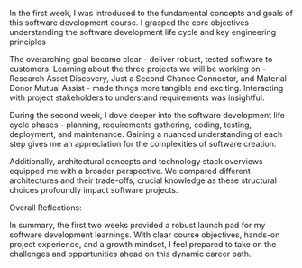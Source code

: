 
In the first week, I was introduced to the fundamental concepts and goals of this software development course. I grasped the core objectives - understanding the software development life cycle and key engineering principles

The overarching goal became clear - deliver robust, tested software to customers. Learning about the three projects we will be working on - Research Asset Discovery, Just a Second Chance Connector, and Material Donor Mutual Assist - made things more tangible and exciting. Interacting with project stakeholders to understand requirements was insightful.


During the second week, I dove deeper into the software development life cycle phases - planning, requirements gathering, coding, testing, deployment, and maintenance. Gaining a nuanced understanding of each step gives me an appreciation for the complexities of software creation.

Additionally, architectural concepts and technology stack overviews equipped me with a broader perspective. We compared different architectures and their trade-offs, crucial knowledge as these structural choices profoundly impact software projects.

Overall Reflections:

In summary, the first two weeks provided a robust launch pad for my software development learnings. With clear course objectives, hands-on project experience, and a growth mindset, I feel prepared to take on the challenges and opportunities ahead on this dynamic career path.
